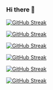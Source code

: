 ### Hi there 👋

<!--
**Herazur/Herazur** is a ✨ _special_ ✨ repository because its `README.md` (this file) appears on your GitHub profile.

Here are some ideas to get you started:

- 🔭 I’m currently working on ...
- 🌱 I’m currently learning ...
- 👯 I’m looking to collaborate on ...
- 🤔 I’m looking for help with ...
- 💬 Ask me about ...
- 📫 How to reach me: ...
- 😄 Pronouns: ...
- ⚡ Fun fact: ...
-->
[![GitHub Streak](https://github-readme-streak-stats.herokuapp.com?user=Herazur&theme=merko&hide_border=do%C4%9Fru&date_format=M%20j%5B%2C%20Y%5D)](https://git.io/streak-stats)

[![GitHub Streak](https://github-readme-streak-stats.herokuapp.com?user=Herazur&theme=merko&date_format=M%20j%5B%2C%20Y%5D)](https://git.io/streak-stats)

[![GitHub Streak](https://github-readme-streak-stats.herokuapp.com?user=Herazur&date_format=M%20j%5B%2C%20Y%5D)](https://git.io/streak-stats)

[![GitHub Streak](https://github-readme-streak-stats.herokuapp.com?user=Herazur&theme=dark&date_format=M%20j%5B%2C%20Y%5D)](https://git.io/streak-stats)

[![GitHub Streak](https://github-readme-streak-stats.herokuapp.com?user=Herazur&theme=highcontrast&date_format=M%20j%5B%2C%20Y%5D)](https://git.io/streak-stats)

[![GitHub Streak](https://github-readme-streak-stats.herokuapp.com?user=Herazur&theme=radical&date_format=M%20j%5B%2C%20Y%5D)](https://git.io/streak-stats)
